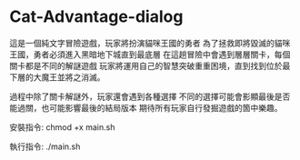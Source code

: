# Cat-Advantage-dialog

這是一個純文字冒險遊戲，玩家將扮演貓咪王國的勇者
為了拯救即將毀滅的貓咪王國，勇者必須進入黑暗地下城直到最底層
在這趟冒險中會遇到層層關卡，每個關卡都是不同的解謎遊戲
玩家將運用自己的智慧突破重重困境，直到找到位於最下層的大魔王並將之消滅。

過程中除了關卡解謎外，玩家還會遇到各種選擇
不同的選擇可能會影顯最後是否能過關，也可能影響最後的結局版本
期待所有玩家自行發掘遊戲的箇中樂趣。


安裝指令:
chmod +x main.sh

執行指令:
./main.sh
